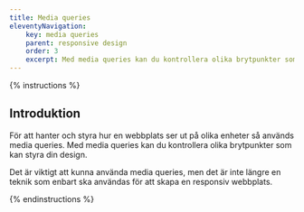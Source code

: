 ```yaml
---
title: Media queries
eleventyNavigation:
    key: media queries
    parent: responsive design
    order: 3
    excerpt: Med media queries kan du kontrollera olika brytpunkter som kan styra din design.
---
```


{% instructions %}

## Introduktion

För att hanter och styra hur en webbplats ser ut på olika enheter så används media queries. Med media queries kan du kontrollera olika brytpunkter som kan styra din design.

Det är viktigt att kunna använda media queries, men det är inte längre en teknik som enbart ska användas för att skapa en responsiv webbplats.

{% endinstructions %}
